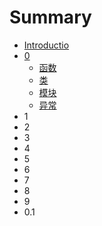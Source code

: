 # Summary

* [Introductio](README.md)
* [0](0.md)
  * [函数](0/01.md)
  * [类](0/02.md)
  * [模块](0/03.md)
  * [异常](0/04.md)
* 1
* 2
* 3
* 4
* 5
* 6
* 7
* 8
* 9
* 0.1


